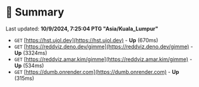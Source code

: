 # 📖 Summary
Last updated: **10/9/2024, 7:25:04 PTG "Asia/Kuala_Lumpur"**

- `GET` [https://hst.ujol.dev](https://hst.ujol.dev) - **Up** (670ms)
- `GET` [https://reddviz.deno.dev/gimme](https://reddviz.deno.dev/gimme) - **Up** (3324ms)
- `GET` [https://reddviz.amar.kim/gimme](https://reddviz.amar.kim/gimme) - **Up** (534ms)
- `GET` [https://dumb.onrender.com](https://dumb.onrender.com) - **Up** (315ms)

